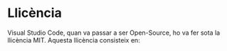 <!-- TITLE: Llicència -->
<!-- SUBTITLE: Explicació de les Llicència -->

# Llicència


<p> Visual Studio Code, quan va passar a ser Open-Source, ho va fer sota la llicència MIT. Aquesta llicència consisteix en: </p>
